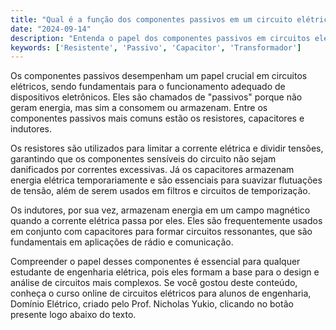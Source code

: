 ```yaml
---
title: "Qual é a função dos componentes passivos em um circuito elétrico?"
date: "2024-09-14"
description: "Entenda o papel dos componentes passivos em circuitos elétricos e sua importância no funcionamento de dispositivos eletrônicos."
keywords: ['Resistente', 'Passivo', 'Capacitor', 'Transformador']
---
```


Os componentes passivos desempenham um papel crucial em circuitos elétricos, sendo fundamentais para o funcionamento adequado de dispositivos eletrônicos. Eles são chamados de "passivos" porque não geram energia, mas sim a consomem ou armazenam. Entre os componentes passivos mais comuns estão os resistores, capacitores e indutores.

Os resistores são utilizados para limitar a corrente elétrica e dividir tensões, garantindo que os componentes sensíveis do circuito não sejam danificados por correntes excessivas. Já os capacitores armazenam energia elétrica temporariamente e são essenciais para suavizar flutuações de tensão, além de serem usados em filtros e circuitos de temporização.

Os indutores, por sua vez, armazenam energia em um campo magnético quando a corrente elétrica passa por eles. Eles são frequentemente usados em conjunto com capacitores para formar circuitos ressonantes, que são fundamentais em aplicações de rádio e comunicação.

Compreender o papel desses componentes é essencial para qualquer estudante de engenharia elétrica, pois eles formam a base para o design e análise de circuitos mais complexos. Se você gostou deste conteúdo, conheça o curso online de circuitos elétricos para alunos de engenharia, Domínio Elétrico, criado pelo Prof. Nicholas Yukio, clicando no botão presente logo abaixo do texto.
